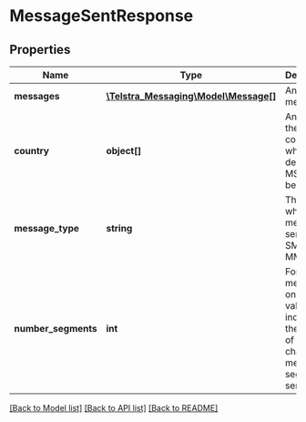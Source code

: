 # MessageSentResponse

## Properties
Name | Type | Description | Notes
------------ | ------------- | ------------- | -------------
**messages** | [**\Telstra_Messaging\Model\Message[]**](Message.md) | An array of messages. | 
**country** | **object[]** | An array of the countries to which the destination MSISDNs belong. | [optional] 
**message_type** | **string** | This returns whether the message sent was a SMS or MMS. | 
**number_segments** | **int** | For SMS messages only, the value indicates the number of 160 character message segments sent. | 

[[Back to Model list]](../README.md#documentation-for-models) [[Back to API list]](../README.md#documentation-for-api-endpoints) [[Back to README]](../README.md)


